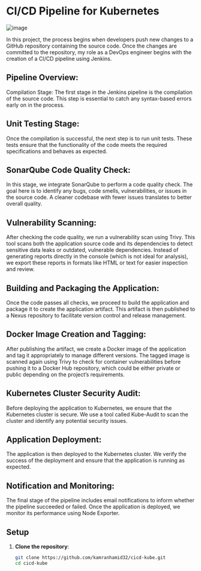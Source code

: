 # CI/CD Pipeline for Kubernetes

![image](https://github.com/user-attachments/assets/2916b298-e631-4a43-8310-4e86ae5f7237)



In this project, the process begins when developers push new changes to a GitHub repository containing the source code. Once the changes are committed to the repository, my role as a DevOps engineer begins with the creation of a CI/CD pipeline using Jenkins.

## Pipeline Overview:
Compilation Stage:
The first stage in the Jenkins pipeline is the compilation of the source code. This step is essential to catch any syntax-based errors early on in the process.

## Unit Testing Stage:
Once the compilation is successful, the next step is to run unit tests. These tests ensure that the functionality of the code meets the required specifications and behaves as expected.

## SonarQube Code Quality Check:
In this stage, we integrate SonarQube to perform a code quality check. The goal here is to identify any bugs, code smells, vulnerabilities, or issues in the source code. A cleaner codebase with fewer issues translates to better overall quality.

## Vulnerability Scanning:
After checking the code quality, we run a vulnerability scan using Trivy. This tool scans both the application source code and its dependencies to detect sensitive data leaks or outdated, vulnerable dependencies. Instead of generating reports directly in the console (which is not ideal for analysis), we export these reports in formats like HTML or text for easier inspection and review.

## Building and Packaging the Application:
Once the code passes all checks, we proceed to build the application and package it to create the application artifact. This artifact is then published to a Nexus repository to facilitate version control and release management.

## Docker Image Creation and Tagging:
After publishing the artifact, we create a Docker image of the application and tag it appropriately to manage different versions. The tagged image is scanned again using Trivy to check for container vulnerabilities before pushing it to a Docker Hub repository, which could be either private or public depending on the project’s requirements.

## Kubernetes Cluster Security Audit:
Before deploying the application to Kubernetes, we ensure that the Kubernetes cluster is secure. We use a tool called Kube-Audit to scan the cluster and identify any potential security issues.

## Application Deployment:
The application is then deployed to the Kubernetes cluster. We verify the success of the deployment and ensure that the application is running as expected.

## Notification and Monitoring:
The final stage of the pipeline includes email notifications to inform whether the pipeline succeeded or failed. Once the application is deployed, we monitor its performance using Node Exporter.



## Setup
1. **Clone the repository**:
   ```bash
   git clone https://github.com/kamranhamid32/cicd-kube.git
   cd cicd-kube

